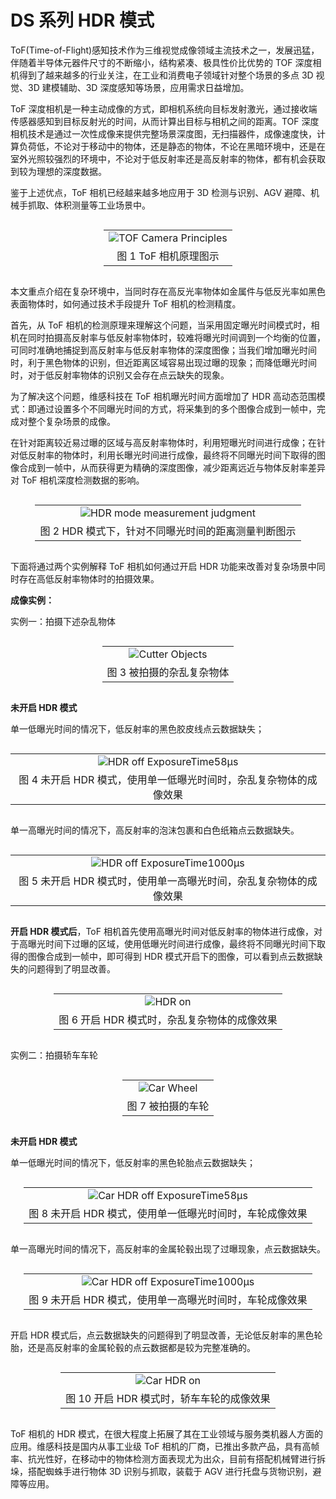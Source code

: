 # DS 系列 HDR 模式

ToF(Time-of-Flight)感知技术作为三维视觉成像领域主流技术之一，发展迅猛，伴随着半导体元器件尺寸的不断缩小，结构紧凑、极具性价比优势的 TOF 深度相机得到了越来越多的行业关注，在工业和消费电子领域针对整个场景的多点 3D 视觉、3D 建模辅助、3D 深度感知等场景，应用需求日益增加。

ToF 深度相机是一种主动成像的方式，即相机系统向目标发射激光，通过接收端传感器感知到目标反射光的时间，从而计算出目标与相机之间的距离。TOF 深度相机技术是通过一次性成像来提供完整场景深度图，无扫描器件，成像速度快，计算负荷低，不论对于移动中的物体，还是静态的物体，不论在黑暗环境中，还是在室外光照较强烈的环境中，不论对于低反射率还是高反射率的物体，都有机会获取到较为理想的深度数据。

鉴于上述优点，ToF 相机已经越来越多地应用于 3D 检测与识别、AGV 避障、机械手抓取、体积测量等工业场景中。

<div class="center">

|                                                           |
| :-------------------------------------------------------: |
| ![TOF Camera Principles](<pic/TOF Camera Principles.png>) |
|                   图 1 ToF 相机原理图示                   |

</div>

本文重点介绍在复杂环境中，当同时存在高反光率物体如金属件与低反光率如黑色表面物体时，如何通过技术手段提升 ToF 相机的检测精度。

首先，从 ToF 相机的检测原理来理解这个问题，当采用固定曝光时间模式时，相机在同时拍摄高反射率与低反射率物体时，较难将曝光时间调到一个均衡的位置，可同时准确地捕捉到高反射率与低反射率物体的深度图像；当我们增加曝光时间时，利于黑色物体的识别，但近距离区域容易出现过曝的现象；而降低曝光时间时，对于低反射率物体的识别又会存在点云缺失的现象。

为了解决这个问题，维感科技在 ToF 相机曝光时间方面增加了 HDR 高动态范围模式：即通过设置多个不同曝光时间的方式，将采集到的多个图像合成到一帧中，完成对整个复杂场景的成像。

在针对距离较近易过曝的区域与高反射率物体时，利用短曝光时间进行成像；在针对低反射率的物体时，利用长曝光时间进行成像，最终将不同曝光时间下取得的图像合成到一帧中，从而获得更为精确的深度图像，减少距离远近与物体反射率差异对 ToF 相机深度检测数据的影响。

<div class="center">

|                                                                           |
| :-----------------------------------------------------------------------: |
| ![HDR mode measurement judgment](<pic/HDR mode measurement judgment.png>) |
|            图 2 HDR 模式下，针对不同曝光时间的距离测量判断图示            |

</div>

下面将通过两个实例解释 ToF 相机如何通过开启 HDR 功能来改善对复杂场景中同时存在高低反射率物体时的拍摄效果。

**成像实例：**

实例一：拍摄下述杂乱物体

<div class="center">

|                                             |
| :-----------------------------------------: |
| ![Cutter Objects](<pic/Cutter Objects.png>) |
|          图 3 被拍摄的杂乱复杂物体          |

</div>

**未开启 HDR 模式**

单一低曝光时间的情况下，低反射率的黑色胶皮线点云数据缺失；

<div class="center">

|                                                                    |
| :----------------------------------------------------------------: |
|  ![HDR off ExposureTime58μs](<pic/HDR off ExposureTime58μs.png>)   |
| 图 4 未开启 HDR 模式，使用单一低曝光时间时，杂乱复杂物体的成像效果 |

</div>

单一高曝光时间的情况下，高反射率的泡沫包裹和白色纸箱点云数据缺失。

<div class="center">

|                                                                     |
| :-----------------------------------------------------------------: |
| ![HDR off ExposureTime1000μs](<pic/HDR off ExposureTime1000μs.png>) |
| 图 5 未开启 HDR 模式时，使用单一高曝光时间，杂乱复杂物体的成像效果  |

</div>

**开启 HDR 模式后**，ToF 相机首先使用高曝光时间对低反射率的物体进行成像，对于高曝光时间下过曝的区域，使用低曝光时间进行成像，最终将不同曝光时间下取得的图像合成到一帧中，即可得到 HDR 模式开启下的图像，可以看到点云数据缺失的问题得到了明显改善。

<div class="center">

|                                              |
| :------------------------------------------: |
|         ![HDR on](<pic/HDR on.png>)          |
| 图 6 开启 HDR 模式时，杂乱复杂物体的成像效果 |

</div>

实例二：拍摄轿车车轮

<div class="center">

|                                   |
| :-------------------------------: |
| ![Car Wheel](<pic/Car Wheel.png>) |
|         图 7 被拍摄的车轮         |

</div>

**未开启 HDR 模式**

单一低曝光时间的情况下，低反射率的黑色轮胎点云数据缺失；

<div class="center">

|                                                                           |
| :-----------------------------------------------------------------------: |
| ![ Car HDR off ExposureTime58μs ](<pic/Car HDR off ExposureTime58μs.png>) |
|         图 8 未开启 HDR 模式，使用单一低曝光时间时，车轮成像效果          |

</div>

单一高曝光时间的情况下，高反射率的金属轮毂出现了过曝现象，点云数据缺失。

<div class="center">

|                                                                             |
| :-------------------------------------------------------------------------: |
| ![Car HDR off ExposureTime1000μs](<pic/Car HDR off ExposureTime1000μs.png>) |
|          图 9 未开启 HDR 模式，使用单一高曝光时间时，车轮成像效果           |

</div>

开启 HDR 模式后，点云数据缺失的问题得到了明显改善，无论低反射率的黑色轮胎，还是高反射率的金属轮毂的点云数据都是较为完整准确的。

<div class="center">

|                                           |
| :---------------------------------------: |
|    ![Car HDR on](<pic/Car HDR on.png>)    |
| 图 10 开启 HDR 模式时，轿车车轮的成像效果 |

</div>

ToF 相机的 HDR 模式，在很大程度上拓展了其在工业领域与服务类机器人方面的应用。维感科技是国内从事工业级 ToF 相机的厂商，已推出多款产品，具有高帧率、抗光性好，在移动中的物体检测方面表现尤为出众，目前有搭配机械臂进行拆垛，搭配蜘蛛手进行物体 3D 识别与抓取，装载于 AGV 进行托盘与货物识别，避障等应用。

<style>
.center
{
  width: auto;
  display: table;
  margin-left: auto;
  margin-right: auto;
}
</style>
